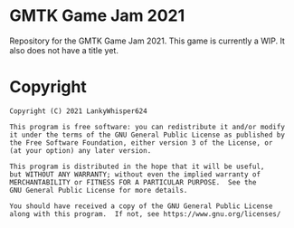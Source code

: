 # GMTK Game Jam 2021
 Repository for the GMTK Game Jam 2021.
 This game is currently a WIP. It also does not have a title yet.
 
# Copyright

    Copyright (C) 2021 LankyWhisper624

    This program is free software: you can redistribute it and/or modify
    it under the terms of the GNU General Public License as published by
    the Free Software Foundation, either version 3 of the License, or
    (at your option) any later version.

    This program is distributed in the hope that it will be useful,
    but WITHOUT ANY WARRANTY; without even the implied warranty of
    MERCHANTABILITY or FITNESS FOR A PARTICULAR PURPOSE.  See the
    GNU General Public License for more details.

    You should have received a copy of the GNU General Public License
    along with this program.  If not, see https://www.gnu.org/licenses/
